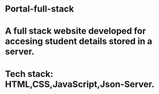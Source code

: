 # Portal-full-stack
# A full stack website developed for accesing student details stored in a server.
# Tech stack: HTML,CSS,JavaScript,Json-Server.
